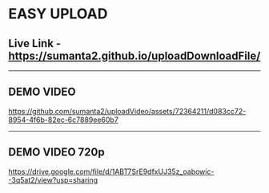 # EASY UPLOAD

## Live Link - https://sumanta2.github.io/uploadDownloadFile/

---
## DEMO VIDEO




https://github.com/sumanta2/uploadVideo/assets/72364211/d083cc72-8954-4f6b-82ec-6c7889ee60b7


---


## DEMO VIDEO 720p

https://drive.google.com/file/d/1ABT7SrE9dfxUJ35z_oabowic--3q5at2/view?usp=sharing
